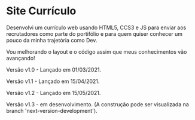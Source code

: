 # Site Currículo

Desenvolvi um currículo web usando HTML5, CCS3 e JS para enviar aos recrutadores como parte do portifólio e para quem quiser conhecer um pouco da minha trajetória como Dev.

Vou melhorando o layout e o código assim que meus conhecimentos vão avançando!

Versão v1.0 - Lançado em 01/03/2021.

Versão v1.1 - Lançado em 15/04/2021.

Versão v1.2 - Lançado em 15/05/2021.

Versão v1.3 - em desenvolvimento. (A construção pode ser visualizada na branch 'next-version-development').
